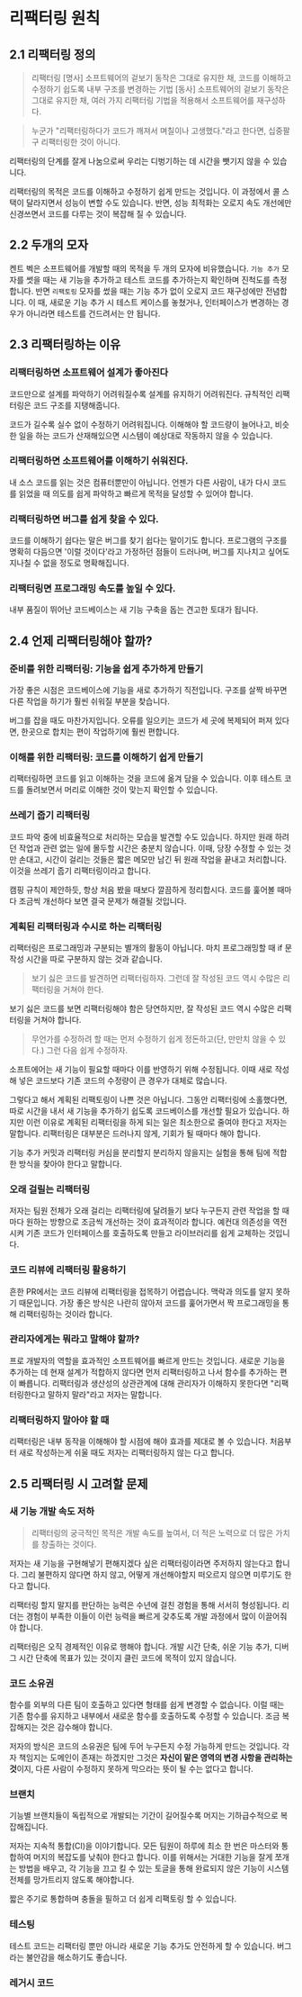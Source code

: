 # 리팩터링 원칙

## 2.1 리팩터링 정의

> 리팩터링
> [명사] 소프트웨어의 겉보기 동작은 그대로 유지한 채, 코드를 이해하고 수정하기 쉽도록 내부 구조를 변경하는 기법
> [동사] 소프트웨어의 겉보기 동작은 그대로 유지한 채, 여러 가지 리팩터링 기법을 적용해서 소프트웨어를 재구성하다.

> 누군가 "리팩터링하다가 코드가 깨져서 며칠이나 고생했다."라고 한다면, 십중팔구 리팩터링한 것이 아니다.

리팩터링의 단계를 잘게 나눔으로써 우리는 디벙기하는 데 시간을 뺏기지 않을 수 있습니다.

리팩터링의 목적은 코드를 이해하고 수정하기 쉽게 만드는 것입니다. 이 과정에서 콜 스택이 달라지면서 성능이 변할 수도 있습니다. 반면, 성능 최적화는 오로지 속도 개선에만 신경쓰면서 코드를 다루는 것이 복잡해 질 수 있습니다.

## 2.2 두개의 모자

켄트 벡은 소프트웨어를 개발할 때의 목적을 두 개의 모자에 비유했습니다. `기능 추가` 모자를 썻을 때는 새 기능을 추가하고 테스트 코드를 추가하는지 확인하며 진척도를 측정합니다. 반면 `리팩토링` 모자를 썼을 때는 기능 추가 없이 오로지 코드 재구성에만 전념합니다. 이 때, 새로운 기능 추가 시 테스트 케이스를 놓쳤거나, 인터페이스가 변경하는 경우가 아니라면 테스트를 건드려서는 안 됩니다.

## 2.3 리팩터링하는 이유

### 리팩터링하면 소프트웨어 설계가 좋아진다

코드만으로 설계를 파악하기 어려워질수록 설계를 유지하기 어려워진다. 규칙적인 리팩터링은 코드 구조를 지탱해줍니다.

코드가 길수록 실수 없이 수정하기 어려워집니다. 이해해야 할 코드량이 늘어나고, 비슷한 일을 하는 코드가 산재해있으면 시스템이 예상대로 작동하지 않을 수 있습니다.

### 리팩터링하면 소프트웨어를 이해하기 쉬워진다.

내 소스 코드를 읽는 것은 컴퓨터뿐만이 아닙니다. 언젠가 다른 사람이, 내가 다시 코드를 읽었을 때 의도를 쉽게 파악하고 빠르게 목적을 달성할 수 있어야 합니다.

### 리팩터링하면 버그를 쉽게 찾을 수 있다.

코드를 이해하기 쉽다는 말은 버그를 찾기 쉽다는 말이기도 합니다. 프로그램의 구조를 명확히 다듬으면 '이럴 것이다'라고 가정하던 점들이 드러나며, 버그를 지나치고 싶어도 지나칠 수 없을 정도로 명확해집니다.

### 리팩터링면 프로그래밍 속도를 높일 수 있다.

내부 품질이 뛰어난 코드베이스는 새 기능 구축을 돕는 견고한 토대가 됩니다.

## 2.4 언제 리팩터링해야 할까?

### 준비를 위한 리팩터링: 기능을 쉽게 추가하게 만들기

가장 좋은 시점은 코드베이스에 기능을 새로 추가하기 직전입니다. 구조를 살짝 바꾸면 다른 작업을 하기가 훨씬 쉬워질 부분을 찾습니다. 

버그를 잡을 때도 마찬가지입니다. 오류를 일으키는 코드가 세 곳에 복제되어 퍼져 있다면, 한곳으로 합치는 편이 작업하기에 훨씬 편합니다.

### 이해를 위한 리팩터링: 코드를 이해하기 쉽게 만들기

리팩터링하면 코드를 읽고 이해하는 것을 코드에 옮겨 담을 수 있습니다. 이후 테스트 코드를 돌려보면서 머리로 이해한 것이 맞는지 확인할 수 있습니다.

### 쓰레기 줍기 리팩터링

코드 파악 중에 비효율적으로 처리하는 모습을 발견할 수도 있습니다. 하지만 원래 하려던 작업과 관련 없는 일에 몰두할 시간은 충분치 않습니다. 이때, 당장 수정할 수 있는 것만 손대고, 시간이 걸리는 것들은 짧은 메모만 남긴 뒤 원래 작업을 끝내고 처리합니다. 이것을 쓰레기 줍기 리팩터링이라고 합니다.

캠핑 규칙이 제안하듯, 항상 처음 봤을 때보다 깔끔하게 정리합시다. 코드를 훑어볼 때마다 조금씩 개선하다 보면 결국 문제가 해결될 것입니다.

### 계획된 리팩터링과 수시로 하는 리팩터링

리팩터링은 프로그래밍과 구분되는 별개의 활동이 아닙니다. 마치 프로그래밍할 때 if 문 작성 시간을 따로 구분하지 않는 것과 같습니다.

> 보기 싫은 코드를 발견하면 리팩터링하자. 그런데 잘 작성된 코드 역시 수많은 리팩터링을 거쳐야 한다.

보기 싫은 코드를 보면 리팩터링해야 함은 당연하지만, 잘 작성된 코드 역시 수많은 리팩터링을 거쳐야 합니다.

> 무언가를 수정하려 할 때는 먼저 수정하기 쉽게 정돈하고(단, 만만치 않을 수 있다.) 그런 다음 쉽게 수정하자.

소프트에어는 새 기능이 필요할 때마다 이를 반영하기 위해 수정됩니다. 이때 새로 작성해 넣은 코드보다 기존 코드의 수정량이 큰 경우가 대체로 많습니다.

그렇다고 해서 계획된 리팩토링이 나쁜 것은 아닙니다. 그동안 리팩터링에 소홀했다면, 따로 시간을 내서 새 기능을 추가하기 쉽도록 코드베이스를 개선할 필요가 있습니다. 하지만 이런 이유로 계획된 리팩터링을 하게 되는 일은 최소한으로 줄여야 한다고 저자는 말합니다. 리팩터링은 대부분은 드러나지 않게, 기회가 될 때마다 해야 합니다.

기능 추가 커밋과 리팩터링 커심을 분리할지 분리하지 않을지는 실험을 통해 팀에 적합한 방식을 찾아야 한다고 말합니다.

### 오래 걸릴는 리팩터링

저자는 팀원 전체가 오래 걸리는 리팩터링에 달려들기 보다 누구든지 관련 작업을 할 때마다 원하는 방향으로 조금씩 개선하는 것이 효과적이라 합니다. 예컨대 의존성을 역전시켜 기존 코드가 인터페이스를 호출하도록 만들고 라이브러리를 쉽게 교체하는 것입니다.

### 코드 리뷰에 리팩터링 활용하기

흔한 PR에서는 코드 리뷰에 리팩터링을 접목하기 어렵습니다. 맥락과 의도를 알지 못하기 때문입니다. 가장 좋은 방식은 나란히 않아저 코드를 훑어가면서 짝 프로그래밍을 통해 리팩터링하는 것이라 합니다.

### 관리자에게는 뭐라고 말해야 할까?

프로 개발자의 역할을 효과적인 소프트웨어를 빠르게 만드는 것입니다. 새로운 기능을 추가하는 데 현재 설계가 적합하지 않다면 먼저 리팩터링하고 나서 함수를 추가하는 편이 빠릅니다. 리팩터링과 생산성의 상관관계에 대해 관리자가 이해하지 못한다면 "리팩터링한다고 말하지 말라"라고 저자는 말합니다.

### 리팩터링하지 말아야 할 때

리팩터링은 내부 동작을 이해해야 할 시점에 해야 효과를 제대로 볼 수 있습니다. 처음부터 새로 작성하는게 쉬울 때도 저자는 리팩터링하지 않는 다고 합니다.

## 2.5 리팩터링 시 고려할 문제

### 새 기능 개발 속도 저하

> 리팩터링의 궁극적인 목적은 개발 속도를 높여서, 더 적은 노력으로 더 많은 가치를 창출하는 것이다.

저자는 새 기능을 구현해넣기 편해지겠다 싶은 리팩터링이라면 주저하지 않는다고 합니다. 그리 불편하지 않다면 하지 않고, 어떻게 개선해야할지 떠오르지 않으면 미루기도 한다고 합니다.

리팩터링 할지 말지를 판단하는 능력은 수년에 걸친 경험을 통해 서서히 형성됩니다. 리더는 경험이 부족한 이들이 이런 능력을 빠르게 갖추도록 개발 과정에서 많이 이끌어줘야 합니다.

리팩터링은 오직 경제적인 이유로 행해야 합니다. 개발 시간 단축, 쉬운 기능 추가, 디버그 시간 단축에 목표가 있는 것이지 클린 코드에 목적이 있지 않습니다.

### 코드 소유권

함수를 외부의 다른 팀이 호출하고 있다면 형태를 쉽게 변경할 수 없습니다. 이럴 때는 기존 함수를 유지하고 내부에서 새로운 함수를 호출하도록 수정할 수 있습니다. 조금 복잡해지는 것은 감수해야 합니다.

저자의 방식은 코드의 소유권은 팀에 두어 누구든지 수정 가능하게 만드는 것입니다. 각자 책임지는 도메인이 존재는 하겠지만 그것은 **자신이 맡은 영역의 변경 사항을 관리하는 것**이지, 다른 사람이 수정하지 못하게 막으라는 뜻이 될 수는 없다고 합니다.

### 브랜치

기능별 브랜치들이 독립적으로 개발되는 기간이 길어질수록 머지는 기하급수적으로 복잡해집니다. 

저자는 지속적 통합(CI)을 이야기합니다. 모든 팀원이 하루에 최소 한 번은 마스터와 통합하여 머지의 복잡도를 낮춰야 한다고 합니다. 이를 위해서는 거대한 기능을 잘게 쪼개는 방법을 배우고, 각 기능을 끄고 킬 수 있는 토글을 통해 완료되지 않은 기능이 시스템 전체를 망가트리지 않도록 해야합니다.

짧은 주기로 통합하며 충돌을 필하고 더 쉽게 리팩토링 할 수 있습니다.

### 테스팅

테스트 코드는 리팩터링 뿐만 아니라 새로운 기능 추가도 안전하게 할 수 있습니다. 버그라는 불안감을 해소하기도 좋습니다.

### 레거시 코드


